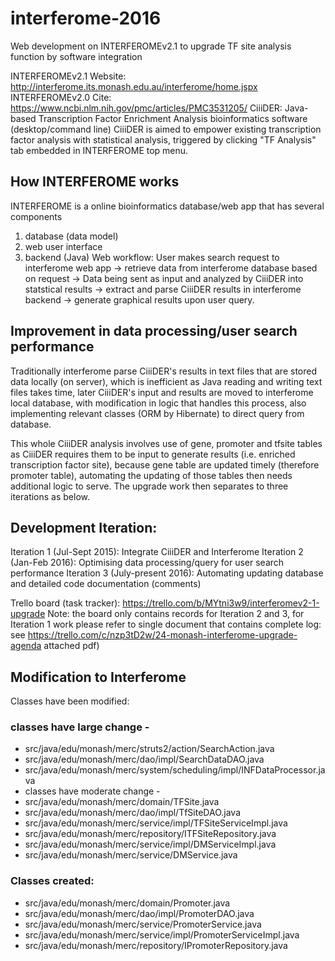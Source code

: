 # interferome-2016
Web development on INTERFEROMEv2.1 to upgrade TF site analysis function by software integration

INTERFEROMEv2.1 Website: http://interferome.its.monash.edu.au/interferome/home.jspx
INTERFEROMEv2.0 Cite: https://www.ncbi.nlm.nih.gov/pmc/articles/PMC3531205/ 
CiiiDER: Java-based Transcription Factor Enrichment Analysis bioinformatics software (desktop/command line)
CiiiDER is aimed to empower existing transcription factor analysis with statistical analysis, triggered by clicking "TF Analysis" tab embedded in INTERFEROME top menu.

## How INTERFEROME works
INTERFEROME is a online bioinformatics database/web app that has several components 
1. database (data model)
2. web user interface
3. backend (Java)
Web workflow: User makes search request to interferome web app -> retrieve data from interferome database based on request -> Data being sent as input and analyzed by CiiiDER into statstical results -> extract and parse CiiiDER results in interferome backend -> generate graphical results upon user query.

## Improvement in data processing/user search performance
Traditionally interferome parse CiiiDER's results in text files that are stored data locally (on server), which is inefficient as Java reading and writing text files takes time, later CiiiDER's input and results are moved to interferome local database, with modification in logic that handles this process, also implementing relevant classes (ORM by Hibernate) to direct query from database. 

This whole CiiiDER analysis involves use of gene, promoter and tfsite tables as CiiiDER requires them to be input to generate results (i.e. enriched transcription factor site), because gene table are updated timely (therefore promoter table), automating the updating of those tables then needs additional logic to serve. The upgrade work then separates to three iterations as below.

## Development Iteration:
Iteration 1 (Jul-Sept 2015): Integrate CiiiDER and Interferome
Iteration 2 (Jan-Feb 2016): Optimising data processing/query for user search performance
Iteration 3 (July-present 2016): Automating updating database and detailed code documentation (comments)

Trello board (task tracker): https://trello.com/b/MYtni3w9/interferomev2-1-upgrade
Note: the board only contains records for Iteration 2 and 3, 
for Iteration 1 work please refer to single document that contains complete log: see https://trello.com/c/nzp3tD2w/24-monash-interferome-upgrade-agenda attached pdf)

## Modification to Interferome
Classes have been modified: 
### classes have large change - 
- src/java/edu/monash/merc/struts2/action/SearchAction.java 
- src/java/edu/monash/merc/dao/impl/SearchDataDAO.java
- src/java/edu/monash/merc/system/scheduling/impl/INFDataProcessor.java
- classes have moderate change - 
- src/java/edu/monash/merc/domain/TFSite.java
- src/java/edu/monash/merc/dao/impl/TfSiteDAO.java
- src/java/edu/monash/merc/service/impl/TFSiteServiceImpl.java
- src/java/edu/monash/merc/repository/ITFSiteRepository.java
- src/java/edu/monash/merc/service/impl/DMServiceImpl.java
- src/java/edu/monash/merc/service/DMService.java

### Classes created:
- src/java/edu/monash/merc/domain/Promoter.java 
- src/java/edu/monash/merc/dao/impl/PromoterDAO.java
- src/java/edu/monash/merc/service/PromoterService.java
- src/java/edu/monash/merc/service/impl/PromoterServiceImpl.java
- src/java/edu/monash/merc/repository/IPromoterRepository.java


